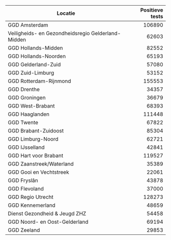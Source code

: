 | Locatie | Positieve tests |
|---------|----------------:|
| GGD Amsterdam                            | 106890 |
| Veiligheids- en Gezondheidsregio Gelderland-Midden | 62603 |
| GGD Hollands-Midden                      | 82552 |
| GGD Hollands-Noorden                     | 65193 |
| GGD Gelderland-Zuid                      | 57080 |
| GGD Zuid-Limburg                         | 53152 |
| GGD Rotterdam-Rijnmond                   | 155553 |
| GGD Drenthe                              | 34357 |
| GGD Groningen                            | 36679 |
| GGD West-Brabant                         | 68393 |
| GGD Haaglanden                           | 111448 |
| GGD Twente                               | 67822 |
| GGD Brabant-Zuidoost                     | 85304 |
| GGD Limburg-Noord                        | 62721 |
| GGD IJsselland                           | 42841 |
| GGD Hart voor Brabant                    | 119527 |
| GGD Zaanstreek/Waterland                 | 35389 |
| GGD Gooi en Vechtstreek                  | 22061 |
| GGD Fryslân                              | 43878 |
| GGD Flevoland                            | 37000 |
| GGD Regio Utrecht                        | 128273 |
| GGD Kennemerland                         | 48659 |
| Dienst Gezondheid & Jeugd ZHZ            | 54458 |
| GGD Noord- en Oost-Gelderland            | 69194 |
| GGD Zeeland                              | 29853 |
